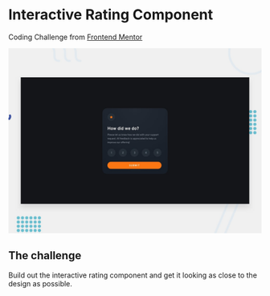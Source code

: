 # Interactive Rating Component

Coding Challenge from [Frontend Mentor](https://www.frontendmentor.io)

![Design preview for the Interactive rating component coding challenge](./src/images/design/desktop-preview.jpg)

## The challenge

Build out the interactive rating component and get it looking as close to the design as possible.

